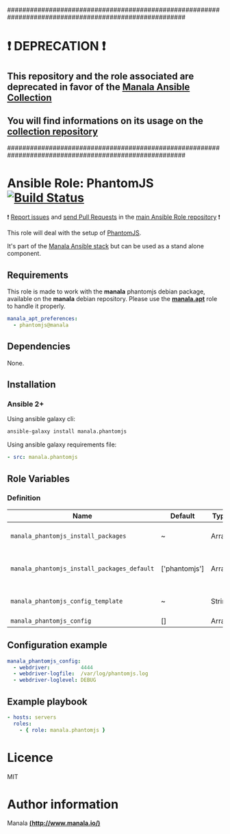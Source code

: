 #######################################################################################################

# :exclamation: DEPRECATION :exclamation:

## This repository and the role associated are deprecated in favor of the [Manala Ansible Collection](https://galaxy.ansible.com/manala/roles)

## You will find informations on its usage on the [collection repository](https://github.com/manala/ansible-roles)

#######################################################################################################

# Ansible Role: PhantomJS [![Build Status](https://travis-ci.org/manala/ansible-role-phantomjs.svg?branch=master)](https://travis-ci.org/manala/ansible-role-phantomjs)

:exclamation: [Report issues](https://github.com/manala/ansible-roles/issues) and [send Pull Requests](https://github.com/manala/ansible-roles/pulls) in the [main Ansible Role repository](https://github.com/manala/ansible-roles) :exclamation:

This role will deal with the setup of [PhantomJS](http://phantomjs.org/).

It's part of the [Manala Ansible stack](http://www.manala.io) but can be used as a stand alone component.

## Requirements

This role is made to work with the __manala__ phantomjs debian package, available on the __manala__ debian repository. Please use the [**manala.apt**](https://galaxy.ansible.com/manala/apt/) role to handle it properly.

```yaml
manala_apt_preferences:
  - phantomjs@manala
```

## Dependencies

None.

## Installation

### Ansible 2+

Using ansible galaxy cli:

```bash
ansible-galaxy install manala.phantomjs
```

Using ansible galaxy requirements file:

```yaml
- src: manala.phantomjs
```

## Role Variables

### Definition

| Name                                        | Default       | Type   | Description                            |
| ------------------------------------------- | ------------- | ------ | -------------------------------------- |
| `manala_phantomjs_install_packages`         | ~             | Array  | Dependency packages to install         |
| `manala_phantomjs_install_packages_default` | ['phantomjs'] | Array  | Default dependency packages to install |
| `manala_phantomjs_config_template`          | ~             | String | Configuration template path            |
| `manala_phantomjs_config`                   | []            | Array  | Configuration                          |

## Configuration example

```yaml
manala_phantomjs_config:
  - webdriver:          4444
  - webdriver-logfile:  /var/log/phantomjs.log
  - webdriver-loglevel: DEBUG
```

## Example playbook

```yaml
- hosts: servers
  roles:
    - { role: manala.phantomjs }
```

# Licence

MIT

# Author information

Manala [**(http://www.manala.io/)**](http://www.manala.io)
